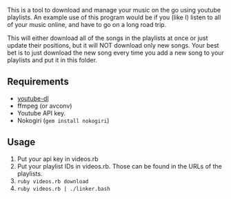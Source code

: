This is a tool to download and manage your music on the go using youtube
playlists. An example use of this program would be if you (like I) listen to all
of your music online, and have to go on a long road trip. 

This will either download all of the songs in the playlists at once or just
update their positions, but it will NOT download only new songs. Your best bet
is to just download the new song every time you add a new song to your playlists
and put it in this folder.

## Requirements
- [youtube-dl](https://github.com/rg3/youtube-dl/)
- ffmpeg (or avconv)
- Youtube API key.
- Nokogiri (`gem install nokogiri`)

## Usage
1. Put your api key in videos.rb
2. Put your playlist IDs in videos.rb. Those can be found in the URLs of the playlists.
3. `ruby videos.rb download`
4. `ruby videos.rb | ./linker.bash`
